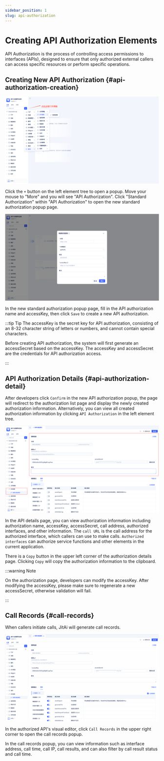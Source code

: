 ```yaml
---
sidebar_position: 1
slug: api-authorization
---
```


# Creating API Authorization Elements
API Authorization is the process of controlling access permissions to interfaces (APIs), designed to ensure that only authorized external callers can access specific resources or perform specific operations.

## Creating New API Authorization {#api-authorization-creation}
![Creating API Authorization](./img/api_2025-08-26_15-21-40.png)

Click the `+` button on the left element tree to open a popup. Move your mouse to "More" and you will see "API Authorization". Click "Standard Authorization" within "API Authorization" to open the new standard authorization popup page.

![API Creation Popup](./img/api_2025-08-26_15-26-59.png)

In the new standard authorization popup page, fill in the API authorization name and accessKey, then click `Save` to create a new API authorization.

:::tip Tip
The accessKey is the secret key for API authorization, consisting of an 8-32 character string of letters or numbers, and cannot contain special characters.

Before creating API authorization, the system will first generate an accessSecret based on the accessKey. The accessKey and accessSecret are the credentials for API authorization access.

:::

## API Authorization Details {#api-authorization-detail}

After developers click `Confirm` in the new API authorization popup, the page will redirect to the authorization list page and display the newly created authorization information. Alternatively, you can view all created authorization information by clicking `API Authorization` in the left element tree.

![API Authorization Details](./img/api_2025-09-16_11-59-38.png)

In the API details page, you can view authorization information including authorization name, accessKey, accessSecret, call address, authorized interfaces, and other information. The `call URL` is the call address for the authorized interface, which callers can use to make calls. `Authorized interfaces` can authorize service functions and other elements in the current application.

There is a `Copy` button in the upper left corner of the authorization details page. Clicking `Copy` will copy the authorization information to the clipboard.

:::warning Note

On the authorization page, developers can modify the accessKey. After modifying the accessKey, please make sure to regenerate a new accessSecret, otherwise validation will fail.

:::

## Call Records {#call-records}

When callers initiate calls, JitAi will generate call records.

![Call Records](./img/api_2025-08-26_15-50-10.gif)

In the authorized API's visual editor, click `Call Records` in the upper right corner to open the call records popup.

In the call records popup, you can view information such as interface address, call time, call IP, call results, and can also filter by call result status and call time.